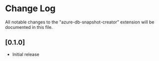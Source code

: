 # Change Log

All notable changes to the "azure-db-snapshot-creator" extension will be documented in this file.

## [0.1.0]

- Initial release
